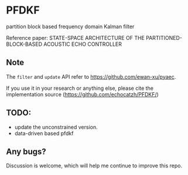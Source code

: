 # PFDKF
partition block based frequency domain Kalman filter

Reference paper: STATE-SPACE ARCHITECTURE OF THE PARTITIONED-BLOCK-BASED ACOUSTIC ECHO CONTROLLER

## Note
The `filter` and `update` API refer to https://github.com/ewan-xu/pyaec.

If you use it in your research or anything else, please cite the implementation source (https://github.com/echocatzh/PFDKF/)

## TODO:
- update the unconstrained version.
- data-driven based pfdkf

## Any bugs?
Discussion is welcome, which will help me continue to improve this repo.
